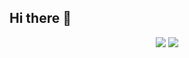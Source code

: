 ## Hi there 👋


<div align="center">
  <img src="https://github-readme-stats.vercel.app/api?username=stev-jz&show_icons=true" />
  <img src="https://github-readme-stats.vercel.app/api/top-langs/?username=stev-jz&layout=compact" />
</div>




<!--
**stev-jz/stev-jz** is a ✨ _special_ ✨ repository because its `README.md` (this file) appears on your GitHub profile.

Here are some ideas to get you started:

- 🔭 I’m currently working on ...
- 🌱 I’m currently learning ...
- 👯 I’m looking to collaborate on ...
- 🤔 I’m looking for help with ...
- 💬 Ask me about ...
- 📫 How to reach me: ...
- 😄 Pronouns: ...
- ⚡ Fun fact: ...
-->
